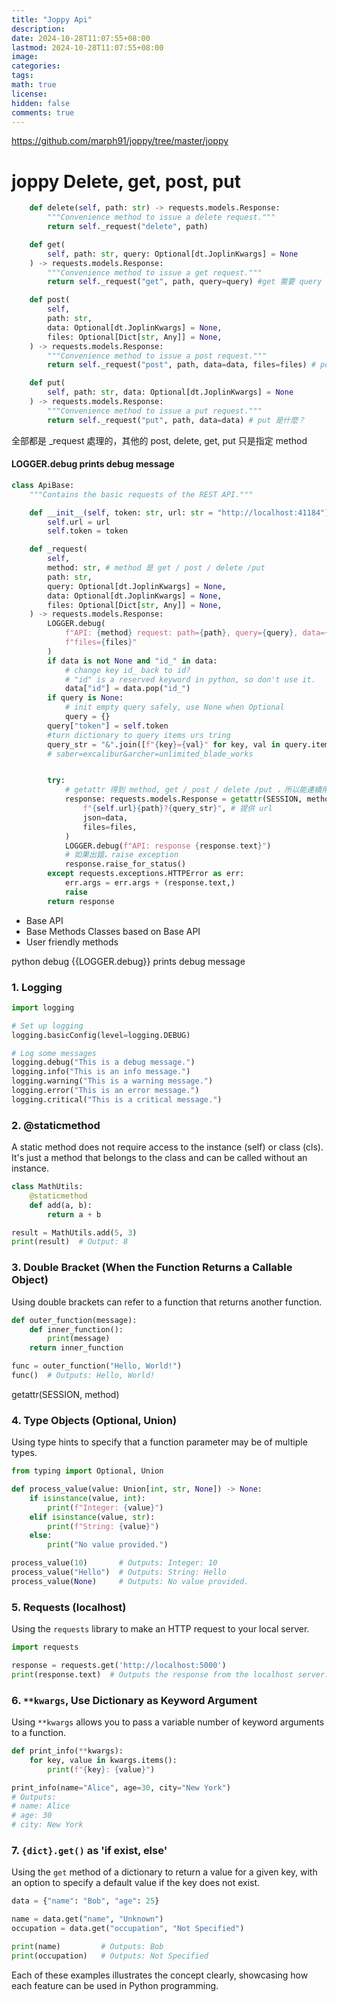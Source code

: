 ```yaml
---
title: "Joppy Api"
description: 
date: 2024-10-28T11:07:55+08:00
lastmod: 2024-10-28T11:07:55+08:00
image: 
categories: 
tags: 
math: true
license: 
hidden: false
comments: true
---
```


https://github.com/marph91/joppy/tree/master/joppy





# joppy Delete, get, post, put

```python
    def delete(self, path: str) -> requests.models.Response:
        """Convenience method to issue a delete request."""
        return self._request("delete", path)

    def get(
        self, path: str, query: Optional[dt.JoplinKwargs] = None
    ) -> requests.models.Response:
        """Convenience method to issue a get request."""
        return self._request("get", path, query=query) #get 需要 query

    def post(
        self,
        path: str,
        data: Optional[dt.JoplinKwargs] = None,
        files: Optional[Dict[str, Any]] = None,
    ) -> requests.models.Response:
        """Convenience method to issue a post request."""
        return self._request("post", path, data=data, files=files) # post 需要 files 和 data

    def put(
        self, path: str, data: Optional[dt.JoplinKwargs] = None
    ) -> requests.models.Response:
        """Convenience method to issue a put request."""
        return self._request("put", path, data=data) # put 是什麼？
```


全部都是 _request 處理的，其他的 post, delete, get, put 只是指定 method

#### LOGGER.debug prints debug message
```python
class ApiBase:
    """Contains the basic requests of the REST API."""

    def __init__(self, token: str, url: str = "http://localhost:41184") -> None:
        self.url = url
        self.token = token

    def _request(
        self,
        method: str, # method 是 get / post / delete /put
        path: str,
        query: Optional[dt.JoplinKwargs] = None,
        data: Optional[dt.JoplinKwargs] = None,
        files: Optional[Dict[str, Any]] = None,
    ) -> requests.models.Response:
        LOGGER.debug(
            f"API: {method} request: path={path}, query={query}, data={data}, "
            f"files={files}"
        )
        if data is not None and "id_" in data:
			# change key id_ back to id?
            # "id" is a reserved keyword in python, so don't use it.
            data["id"] = data.pop("id_")
        if query is None:
	        # init empty query safely, use None when Optional
            query = {}
        query["token"] = self.token 
        #turn dictionary to query items urs tring
        query_str = "&".join([f"{key}={val}" for key, val in query.items()])
        # saber=excalibur&archer=unlimited_blade_works


        try:
            # getattr 得到 method, get / post / delete /put ，所以能連續用括號。神祕的黑盒子......
            response: requests.models.Response = getattr(SESSION, method)(
                f"{self.url}{path}?{query_str}", # 提供 url
                json=data,
                files=files,
            )
            LOGGER.debug(f"API: response {response.text}")
            # 如果出錯，raise exception
            response.raise_for_status()
        except requests.exceptions.HTTPError as err:
            err.args = err.args + (response.text,)
            raise
        return response
```



- Base API 
- Base Methods Classes based on Base API
- User friendly methods


python debug
{{LOGGER.debug}} prints debug message



### 1. Logging

```python
import logging

# Set up logging
logging.basicConfig(level=logging.DEBUG)

# Log some messages
logging.debug("This is a debug message.")
logging.info("This is an info message.")
logging.warning("This is a warning message.")
logging.error("This is an error message.")
logging.critical("This is a critical message.")
```

### 2. @staticmethod

A static method does not require access to the instance (self) or class (cls). It's just a method that belongs to the class and can be called without an instance.

```python
class MathUtils:
    @staticmethod
    def add(a, b):
        return a + b

result = MathUtils.add(5, 3)
print(result)  # Output: 8
```

### 3. Double Bracket (When the Function Returns a Callable Object)

Using double brackets can refer to a function that returns another function.

```python
def outer_function(message):
    def inner_function():
        print(message)
    return inner_function

func = outer_function("Hello, World!")
func()  # Outputs: Hello, World!
```

getattr(SESSION, method)

### 4. Type Objects (Optional, Union)

Using type hints to specify that a function parameter may be of multiple types.

```python
from typing import Optional, Union

def process_value(value: Union[int, str, None]) -> None:
    if isinstance(value, int):
        print(f"Integer: {value}")
    elif isinstance(value, str):
        print(f"String: {value}")
    else:
        print("No value provided.")

process_value(10)       # Outputs: Integer: 10
process_value("Hello")  # Outputs: String: Hello
process_value(None)     # Outputs: No value provided.
```

### 5. Requests (localhost)

Using the `requests` library to make an HTTP request to your local server.

```python
import requests

response = requests.get('http://localhost:5000')
print(response.text)  # Outputs the response from the localhost server.
```

### 6. `**kwargs`, Use Dictionary as Keyword Argument

Using `**kwargs` allows you to pass a variable number of keyword arguments to a function.

```python
def print_info(**kwargs):
    for key, value in kwargs.items():
        print(f"{key}: {value}")

print_info(name="Alice", age=30, city="New York")
# Outputs:
# name: Alice
# age: 30
# city: New York
```

### 7. `{dict}.get()` as 'if exist, else'

Using the `get` method of a dictionary to return a value for a given key, with an option to specify a default value if the key does not exist.

```python
data = {"name": "Bob", "age": 25}

name = data.get("name", "Unknown")
occupation = data.get("occupation", "Not Specified")

print(name)         # Outputs: Bob
print(occupation)   # Outputs: Not Specified
```

Each of these examples illustrates the concept clearly, showcasing how each feature can be used in Python programming.